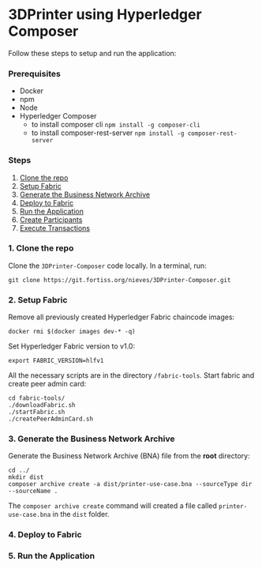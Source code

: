 # 3DPrinter using Hyperledger Composer

Follow these steps to setup and run the application:

### Prerequisites

* Docker
*	npm 
*	Node 
* Hyperledger Composer
	* to install composer cli `npm install -g composer-cli`
	*	to install composer-rest-server `npm install -g composer-rest-server`


### Steps

1. [Clone the repo](#1-clone-the-repo)
2.	[Setup Fabric](#2-setup-fabric)
3.	[Generate the Business Network Archive](#3-generate-the-business-network-archive)
4.	[Deploy to Fabric](#4-deploy-to-fabric)
5.	[Run the Application](#5-run-the-application)
6.	[Create Participants](#6-create-participants)
7.	[Execute Transactions](#7-execute-transaction)

### 1. Clone the repo

Clone the `3DPrinter-Composer` code locally. In a terminal, run:


`git clone https://git.fortiss.org/nieves/3DPrinter-Composer.git`




### 2.	Setup Fabric
Remove all previously created Hyperledger Fabric chaincode images:


`docker rmi $(docker images dev-* -q)`


Set Hyperledger Fabric version to v1.0:

`export FABRIC_VERSION=hlfv1`

All the necessary scripts are in the directory `/fabric-tools`. Start fabric and create peer admin card:

```
cd fabric-tools/
./downloadFabric.sh
./startFabric.sh
./createPeerAdminCard.sh
```

### 3.	Generate the Business Network Archive

Generate the Business Network Archive (BNA) file from the **root** directory:

```
cd ../
mkdir dist
composer archive create -a dist/printer-use-case.bna --sourceType dir --sourceName .
```

The `composer archive create` command will created a file called `printer-use-case.bna` in the `dist` folder.



### 4.	Deploy to Fabric

### 5.	Run the Application